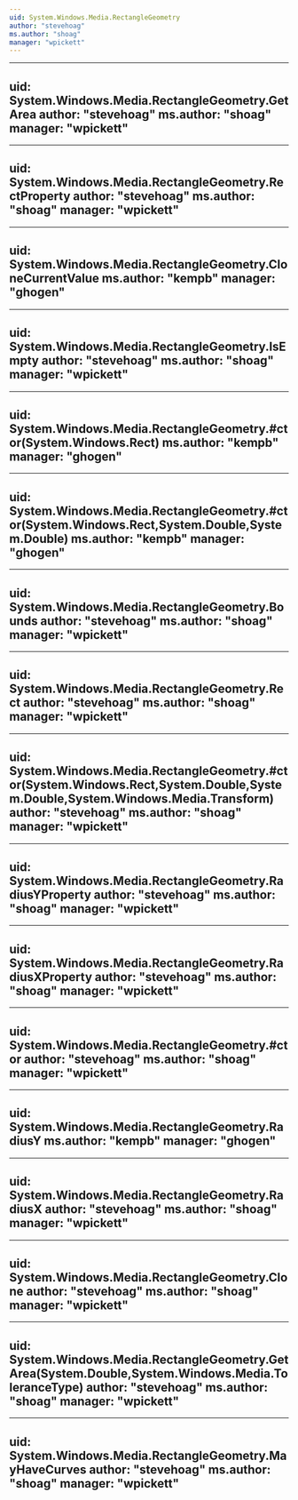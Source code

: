```yaml
---
uid: System.Windows.Media.RectangleGeometry
author: "stevehoag"
ms.author: "shoag"
manager: "wpickett"
---
```


---
uid: System.Windows.Media.RectangleGeometry.GetArea
author: "stevehoag"
ms.author: "shoag"
manager: "wpickett"
---

---
uid: System.Windows.Media.RectangleGeometry.RectProperty
author: "stevehoag"
ms.author: "shoag"
manager: "wpickett"
---

---
uid: System.Windows.Media.RectangleGeometry.CloneCurrentValue
ms.author: "kempb"
manager: "ghogen"
---

---
uid: System.Windows.Media.RectangleGeometry.IsEmpty
author: "stevehoag"
ms.author: "shoag"
manager: "wpickett"
---

---
uid: System.Windows.Media.RectangleGeometry.#ctor(System.Windows.Rect)
ms.author: "kempb"
manager: "ghogen"
---

---
uid: System.Windows.Media.RectangleGeometry.#ctor(System.Windows.Rect,System.Double,System.Double)
ms.author: "kempb"
manager: "ghogen"
---

---
uid: System.Windows.Media.RectangleGeometry.Bounds
author: "stevehoag"
ms.author: "shoag"
manager: "wpickett"
---

---
uid: System.Windows.Media.RectangleGeometry.Rect
author: "stevehoag"
ms.author: "shoag"
manager: "wpickett"
---

---
uid: System.Windows.Media.RectangleGeometry.#ctor(System.Windows.Rect,System.Double,System.Double,System.Windows.Media.Transform)
author: "stevehoag"
ms.author: "shoag"
manager: "wpickett"
---

---
uid: System.Windows.Media.RectangleGeometry.RadiusYProperty
author: "stevehoag"
ms.author: "shoag"
manager: "wpickett"
---

---
uid: System.Windows.Media.RectangleGeometry.RadiusXProperty
author: "stevehoag"
ms.author: "shoag"
manager: "wpickett"
---

---
uid: System.Windows.Media.RectangleGeometry.#ctor
author: "stevehoag"
ms.author: "shoag"
manager: "wpickett"
---

---
uid: System.Windows.Media.RectangleGeometry.RadiusY
ms.author: "kempb"
manager: "ghogen"
---

---
uid: System.Windows.Media.RectangleGeometry.RadiusX
author: "stevehoag"
ms.author: "shoag"
manager: "wpickett"
---

---
uid: System.Windows.Media.RectangleGeometry.Clone
author: "stevehoag"
ms.author: "shoag"
manager: "wpickett"
---

---
uid: System.Windows.Media.RectangleGeometry.GetArea(System.Double,System.Windows.Media.ToleranceType)
author: "stevehoag"
ms.author: "shoag"
manager: "wpickett"
---

---
uid: System.Windows.Media.RectangleGeometry.MayHaveCurves
author: "stevehoag"
ms.author: "shoag"
manager: "wpickett"
---
